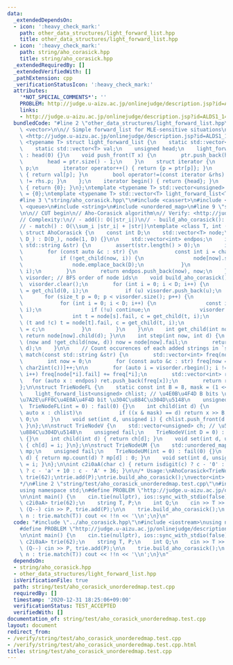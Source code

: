 ```yaml
---
data:
  _extendedDependsOn:
  - icon: ':heavy_check_mark:'
    path: other_data_structures/light_forward_list.hpp
    title: other_data_structures/light_forward_list.hpp
  - icon: ':heavy_check_mark:'
    path: string/aho_corasick.hpp
    title: string/aho_corasick.hpp
  _extendedRequiredBy: []
  _extendedVerifiedWith: []
  _pathExtension: cpp
  _verificationStatusIcon: ':heavy_check_mark:'
  attributes:
    '*NOT_SPECIAL_COMMENTS*': ''
    PROBLEM: http://judge.u-aizu.ac.jp/onlinejudge/description.jsp?id=ALDS1_14_D
    links:
    - http://judge.u-aizu.ac.jp/onlinejudge/description.jsp?id=ALDS1_14_D
  bundledCode: "#line 2 \"other_data_structures/light_forward_list.hpp\"\n#include\
    \ <vector>\n\n// Simple forward_list for MLE-sensitive situations\n// Verify:\
    \ <http://judge.u-aizu.ac.jp/onlinejudge/description.jsp?id=ALDS1_14_D>\ntemplate\
    \ <typename T> struct light_forward_list {\n    static std::vector<unsigned> ptr;\n\
    \    static std::vector<T> val;\n    unsigned head;\n    light_forward_list()\
    \ : head(0) {}\n    void push_front(T x) {\n        ptr.push_back(head), val.push_back(x);\n\
    \        head = ptr.size() - 1;\n    }\n    struct iterator {\n        unsigned\
    \ p;\n        iterator operator++() { return {p = ptr[p]}; }\n        T &operator*()\
    \ { return val[p]; }\n        bool operator!=(const iterator &rhs) { return p\
    \ != rhs.p; }\n    };\n    iterator begin() { return {head}; }\n    iterator end()\
    \ { return {0}; }\n};\ntemplate <typename T> std::vector<unsigned> light_forward_list<T>::ptr\
    \ = {0};\ntemplate <typename T> std::vector<T> light_forward_list<T>::val = {0};\n\
    #line 3 \"string/aho_corasick.hpp\"\n#include <cassert>\n#include <map>\n#include\
    \ <queue>\n#include <string>\n#include <unordered_map>\n#line 9 \"string/aho_corasick.hpp\"\
    \n\n// CUT begin\n// Aho-Corasick algorithm\n// Verify: <http://judge.u-aizu.ac.jp/onlinejudge/review.jsp?rid=5101653>\n\
    // Complexity:\n// - add(): O(|str_i|)\n// - build_aho_corasick(): O(\\sum_i |str_i|)\n\
    // - match() : O(\\sum_i |str_i| + |str|)\ntemplate <class T, int (*char2int)(char)>\
    \ struct AhoCorasick {\n    const int D;\n    std::vector<T> node;\n    AhoCorasick(int\
    \ D_) : D(D_), node(1, D) {}\n\n    std::vector<int> endpos;\n    int add(const\
    \ std::string &str) {\n        assert(str.length() > 0);\n        int now = 0;\n\
    \        for (const auto &c : str) {\n            const int i = char2int(c);\n\
    \            if (!get_child(now, i)) {\n                node[now].set(i, node.size());\n\
    \                node.emplace_back(D);\n            }\n            now = get_child(now,\
    \ i);\n        }\n        return endpos.push_back(now), now;\n    }\n\n    std::vector<int>\
    \ visorder; // BFS order of node ids\n    void build_aho_corasick() {\n      \
    \  visorder.clear();\n        for (int i = 0; i < D; i++) {\n            int u\
    \ = get_child(0, i);\n            if (u) visorder.push_back(u);\n        }\n \
    \       for (size_t p = 0; p < visorder.size(); p++) {\n            int s = visorder[p];\n\
    \            for (int i = 0; i < D; i++) {\n                const int u = get_child(s,\
    \ i);\n                if (!u) continue;\n                visorder.push_back(u);\n\
    \                int t = node[s].fail, c = get_child(t, i);\n                while\
    \ (t and !c) t = node[t].fail, c = get_child(t, i);\n                node[u].fail\
    \ = c;\n            }\n        }\n    }\n\n    int get_child(int now, int d) {\
    \ return node[now].child(d); }\n\n    int step(int now, int d) {\n        while\
    \ (now and !get_child(now, d)) now = node[now].fail;\n        return get_child(now,\
    \ d);\n    }\n\n    // Count occurences of each added strings in `str`\n    std::vector<int>\
    \ match(const std::string &str) {\n        std::vector<int> freq(node.size());\n\
    \        int now = 0;\n        for (const auto &c : str) freq[now = step(now,\
    \ char2int(c))]++;\n\n        for (auto i = visorder.rbegin(); i != visorder.rend();\
    \ i++) freq[node[*i].fail] += freq[*i];\n        std::vector<int> ret;\n     \
    \   for (auto x : endpos) ret.push_back(freq[x]);\n        return ret;\n    }\n\
    };\n\nstruct TrieNodeFL {\n    static const int B = 8, mask = (1 << B) - 1;\n\
    \    light_forward_list<unsigned> chlist; // \u4E0B\u4F4D B bits \u304C\u6587\u5B57\
    \u7A2E\uFF0C\u4E0A\u4F4D bit \u304C\u884C\u304D\u5148\n    unsigned fail;\n  \
    \  TrieNodeFL(int = 0) : fail(0) {}\n    int child(int d) {\n        for (const\
    \ auto x : chlist)\n            if ((x & mask) == d) return x >> B;\n        return\
    \ 0;\n    }\n    void set(int d, unsigned i) { chlist.push_front(d + (i << B));\
    \ }\n};\n\nstruct TrieNodeV {\n    std::vector<unsigned> ch; // \u5168 bit \u304C\
    \u884C\u304D\u5148\n    unsigned fail;\n    TrieNodeV(int D = 0) : ch(D), fail(0)\
    \ {}\n    int child(int d) { return ch[d]; }\n    void set(int d, unsigned i)\
    \ { ch[d] = i; }\n};\n\nstruct TrieNodeUM {\n    std::unordered_map<int, unsigned>\
    \ mp;\n    unsigned fail;\n    TrieNodeUM(int = 0) : fail(0) {}\n    int child(int\
    \ d) { return mp.count(d) ? mp[d] : 0; }\n    void set(int d, unsigned i) { mp[d]\
    \ = i; }\n};\n\nint c2i0aA(char c) { return isdigit(c) ? c - '0' : islower(c)\
    \ ? c - 'a' + 10 : c - 'A' + 36; }\n\n/* Usage:\nAhoCorasick<TrieNodeFL, c2i0aA>\
    \ trie(62);\ntrie.add(P);\ntrie.build_aho_corasick();\nvector<int> ret = trie.match();\n\
    */\n#line 2 \"string/test/aho_corasick_unorderedmap.test.cpp\"\n#include <iostream>\n\
    using namespace std;\n#define PROBLEM \"http://judge.u-aizu.ac.jp/onlinejudge/description.jsp?id=ALDS1_14_D\"\
    \n\nint main() {\n    cin.tie(nullptr), ios::sync_with_stdio(false);\n    AhoCorasick<TrieNodeUM,\
    \ c2i0aA> trie(62);\n    string T, P;\n    int Q;\n    cin >> T >> Q;\n    while\
    \ (Q--) cin >> P, trie.add(P);\n\n    trie.build_aho_corasick();\n    for (auto\
    \ n : trie.match(T)) cout << !!n << '\\n';\n}\n"
  code: "#include \"../aho_corasick.hpp\"\n#include <iostream>\nusing namespace std;\n\
    #define PROBLEM \"http://judge.u-aizu.ac.jp/onlinejudge/description.jsp?id=ALDS1_14_D\"\
    \n\nint main() {\n    cin.tie(nullptr), ios::sync_with_stdio(false);\n    AhoCorasick<TrieNodeUM,\
    \ c2i0aA> trie(62);\n    string T, P;\n    int Q;\n    cin >> T >> Q;\n    while\
    \ (Q--) cin >> P, trie.add(P);\n\n    trie.build_aho_corasick();\n    for (auto\
    \ n : trie.match(T)) cout << !!n << '\\n';\n}\n"
  dependsOn:
  - string/aho_corasick.hpp
  - other_data_structures/light_forward_list.hpp
  isVerificationFile: true
  path: string/test/aho_corasick_unorderedmap.test.cpp
  requiredBy: []
  timestamp: '2020-12-31 18:25:06+09:00'
  verificationStatus: TEST_ACCEPTED
  verifiedWith: []
documentation_of: string/test/aho_corasick_unorderedmap.test.cpp
layout: document
redirect_from:
- /verify/string/test/aho_corasick_unorderedmap.test.cpp
- /verify/string/test/aho_corasick_unorderedmap.test.cpp.html
title: string/test/aho_corasick_unorderedmap.test.cpp
---
```

